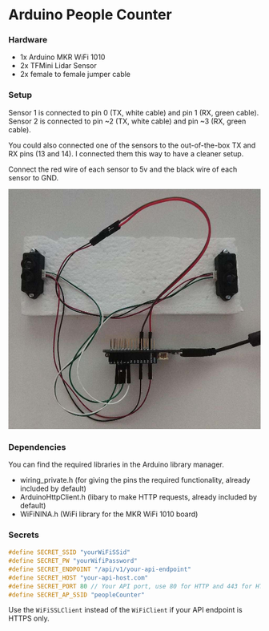 # Arduino People Counter

### Hardware

- 1x Arduino MKR WiFi 1010
- 2x TFMini Lidar Sensor
- 2x female to female jumper cable

### Setup

Sensor 1 is connected to pin 0 (TX, white cable) and pin 1 (RX, green cable).
Sensor 2 is connected to pin ~2 (TX, white cable) and pin ~3 (RX, green cable).

You could also connected one of the sensors to the out-of-the-box TX and RX pins (13 and 14).
I connected them this way to have a cleaner setup.

Connect the red wire of each sensor to 5v and the black wire of each sensor to GND.

![Setup](https://github.com/TAR5/people_counter/blob/master/docs/image.jpg)

### Dependencies

You can find the required libraries in the Arduino library manager.

- wiring_private.h (for giving the pins the required functionality, already included by default)
- ArduinoHttpClient.h (libary to make HTTP requests, already included by default)
- WiFiNINA.h (WiFi library for the MKR WiFi 1010 board)

### Secrets

```cpp
#define SECRET_SSID "yourWiFiSSid"
#define SECRET_PW "yourWifiPassword"
#define SECRET_ENDPOINT "/api/v1/your-api-endpoint"
#define SECRET_HOST "your-api-host.com"
#define SECRET_PORT 80 // Your API port, use 80 for HTTP and 443 for HTTPS
#define SECRET_AP_SSID "peopleCounter"
```

Use the `WiFiSSLClient` instead of the `WiFiClient` if your API endpoint is HTTPS only.

